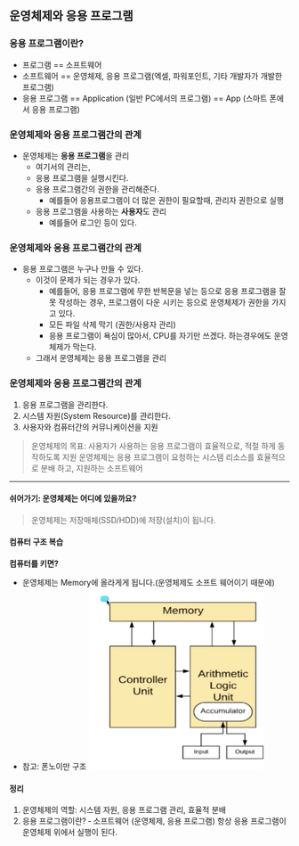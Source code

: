 ## 운영체제와 응용 프로그램

### 응용 프로그램이란?
* 프로그램 == 소프트웨어
* 소프트웨어 == 운영체제, 응용 프로그램(엑셀, 파워포인트, 기타 개발자가 개발한 프로그램)
* 응용 프로그램 == Application (일반 PC에서의 프로그램) == App (스마트
폰에서 응용 프로그램)

### 운영체제와 응용 프로그램간의 관계
* 운영체제는 **응용 프로그램**을 관리
    * 여기서의 관리는, 
    * 응용 프로그램을 실행시킨다.
    * 응용 프로그램간의 권한을 관리해준다. 
        * 예를들어 응용프로그램이 더 많은 권한이 필요할때, 관리자 권한으로 실행
    * 응용 프로그램을 사용하는 **사용자**도 관리
        * 예를들어 로그인 등이 있다.

### 운영체제와 응용 프로그램간의 관계
* 응용 프로그램은 누구나 만들 수 있다.
    * 이것이 문제가 되는 경우가 있다. 
        * 예를들어, 응용 프로그램에 무한 반복문을 넣는 등으로 응용 프로그램을 잘 못 작성하는 경우, 프로그램이 다운 시키는 등으로 운영체제가 권한을 가지고 있다.
        * 모든 파일 삭제 막기 (권한/사용자 관리) 
        * 응용 프로그램이 욕심이 많아서, CPU를 자기만 쓰겠다. 하는경우에도 운영체제가 막는다.
    * 그래서 운영체제는 응용 프로그램을 관리

### 운영체제와 응용 프로그램간의 관계
1. 응용 프로그램을 관리한다.
2. 시스템 자원(System Resource)를 관리한다.
3. 사용자와 컴퓨터간의 커뮤니케이션을 지원

> 운영체제의 목표: 사용자가 사용하는 응용 프로그램이 효율적으로, 적절
하게 동작하도록 지원
> 운영체제는 응용 프로그램이 요청하는 시스템 리소스를 효율적으로 분배
하고, 지원하는 소프트웨어

---

#### 쉬어가기: 운영체제는 어디에 있을까요?
> 운영체제는 저장매체(SSD/HDD)에 저장(설치)이 됩니다.

#### 컴퓨터 구조 복습
**컴퓨터를 키면?**
* 운영체제는 Memory에 올라게게 됩니다.(운영체제도 소프트 웨어이기 때문에)
* 참고: 폰노이만 구조
  ![폰노이만 구조](img/3-1.png)

#### 정리
1. 운영체제의 역할: 시스템 자원, 응용 프로그램 관리, 효율적 분배
2. 응용 프로그램이란? ‑ 소프트웨어 (운영체제, 응용 프로그램)
    항상 응용 프로그램이 운영체제 위에서 실행이 된다.
